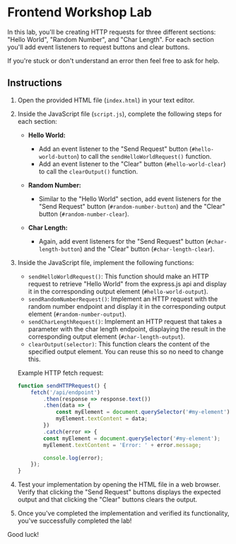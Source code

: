 # Frontend Workshop Lab

In this lab, you'll be creating HTTP requests for three different sections: "Hello World", "Random Number", and "Char Length". For each section you'll add event listeners to request buttons and clear buttons.

If you're stuck or don't understand an error then feel free to ask for help.

## Instructions

1. Open the provided HTML file (`index.html`) in your text editor.
2. Inside the JavaScript file (`script.js`), complete the following steps for each section:

    - **Hello World:**
        - Add an event listener to the "Send Request" button (`#hello-world-button`) to call the `sendHelloWorldRequest()` function.
        - Add an event listener to the "Clear" button (`#hello-world-clear`) to call the `clearOutput()` function.

    - **Random Number:**
        - Similar to the "Hello World" section, add event listeners for the "Send Request" button (`#random-number-button`) and the "Clear" button (`#random-number-clear`).

    - **Char Length:**
        - Again, add event listeners for the "Send Request" button (`#char-length-button`) and the "Clear" button (`#char-length-clear`).

3. Inside the JavaScript file, implement the following functions:
    - `sendHelloWorldRequest()`: This function should make an HTTP request to retrieve "Hello World" from the express.js api and display it in the corresponding output element (`#hello-world-output`).
    - `sendRandomNumberRequest()`: Implement an HTTP request with the random number endpoint and display it in the corresponding output element (`#random-number-output`).
    - `sendCharLengthRequest()`: Implement an HTTP request that takes a parameter with the char length endpoint, displaying the result in the corresponding output element (`#char-length-output`).
    - `clearOutput(selector)`: This function clears the content of the specified output element. You can reuse this so no need to change this.

    Example HTTP fetch request:
    ```javascript
    function sendHTTPRequest() {
        fetch('/api/endpoint')
            .then(response => response.text())
            .then(data => {
                const myElement = document.querySelector('#my-element');
                myElement.textContent = data;
            })
            .catch(error => {
            const myElement = document.querySelector('#my-element');
            myElement.textContent = 'Error: ' + error.message;

            console.log(error);
        });    
    }
    ```


4. Test your implementation by opening the HTML file in a web browser. Verify that clicking the "Send Request" buttons displays the expected output and that clicking the "Clear" buttons clears the output.

5. Once you've completed the implementation and verified its functionality, you've successfully completed the lab!

Good luck!
